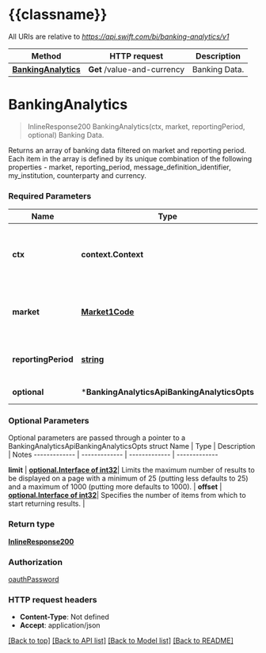 # {{classname}}

All URIs are relative to *https://api.swift.com/bi/banking-analytics/v1*

Method | HTTP request | Description
------------- | ------------- | -------------
[**BankingAnalytics**](BankingAnalyticsApi.md#BankingAnalytics) | **Get** /value-and-currency | Banking Data.

# **BankingAnalytics**
> InlineResponse200 BankingAnalytics(ctx, market, reportingPeriod, optional)
Banking Data.

Returns an array of banking data filtered on market and reporting period. Each item in the array is defined by its unique combination of the following properties - market, reporting_period, message_definition_identifier, my_institution, counterparty and currency.

### Required Parameters

Name | Type | Description  | Notes
------------- | ------------- | ------------- | -------------
 **ctx** | **context.Context** | context for authentication, logging, cancellation, deadlines, tracing, etc.
  **market** | [**Market1Code**](.md)| Specifies the market to which the banking data belongs. | 
  **reportingPeriod** | [**string**](.md)| specifies the month the reported data covers. | 
 **optional** | ***BankingAnalyticsApiBankingAnalyticsOpts** | optional parameters | nil if no parameters

### Optional Parameters
Optional parameters are passed through a pointer to a BankingAnalyticsApiBankingAnalyticsOpts struct
Name | Type | Description  | Notes
------------- | ------------- | ------------- | -------------


 **limit** | [**optional.Interface of int32**](.md)| Limits the maximum number of results to be displayed on a page with a minimum of 25 (putting less defaults to 25) and a maximum of 1000 (putting more defaults to 1000). | 
 **offset** | [**optional.Interface of int32**](.md)| Specifies the number of items from which to start returning results. | 

### Return type

[**InlineResponse200**](inline_response_200.md)

### Authorization

[oauthPassword](../README.md#oauthPassword)

### HTTP request headers

 - **Content-Type**: Not defined
 - **Accept**: application/json

[[Back to top]](#) [[Back to API list]](../README.md#documentation-for-api-endpoints) [[Back to Model list]](../README.md#documentation-for-models) [[Back to README]](../README.md)


